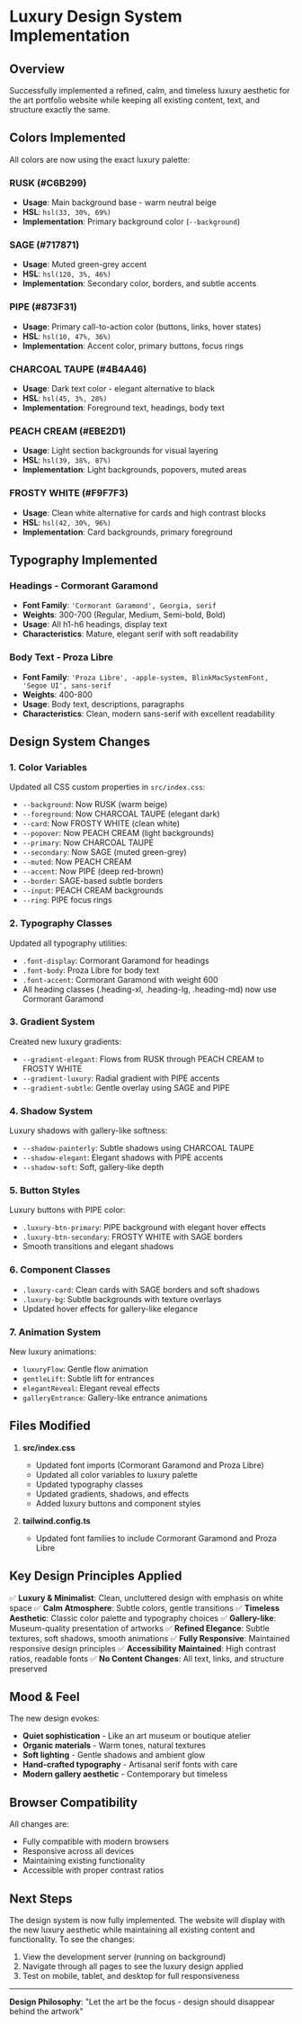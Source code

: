 # Luxury Design System Implementation

## Overview
Successfully implemented a refined, calm, and timeless luxury aesthetic for the art portfolio website while keeping all existing content, text, and structure exactly the same.

## Colors Implemented

All colors are now using the exact luxury palette:

### RUSK (#C6B299)
- **Usage**: Main background base - warm neutral beige
- **HSL**: `hsl(33, 30%, 69%)`
- **Implementation**: Primary background color (`--background`)

### SAGE (#717871)
- **Usage**: Muted green-grey accent
- **HSL**: `hsl(120, 3%, 46%)`
- **Implementation**: Secondary color, borders, and subtle accents

### PIPE (#873F31)
- **Usage**: Primary call-to-action color (buttons, links, hover states)
- **HSL**: `hsl(10, 47%, 36%)`
- **Implementation**: Accent color, primary buttons, focus rings

### CHARCOAL TAUPE (#4B4A46)
- **Usage**: Dark text color - elegant alternative to black
- **HSL**: `hsl(45, 3%, 28%)`
- **Implementation**: Foreground text, headings, body text

### PEACH CREAM (#EBE2D1)
- **Usage**: Light section backgrounds for visual layering
- **HSL**: `hsl(39, 38%, 87%)`
- **Implementation**: Light backgrounds, popovers, muted areas

### FROSTY WHITE (#F9F7F3)
- **Usage**: Clean white alternative for cards and high contrast blocks
- **HSL**: `hsl(42, 30%, 96%)`
- **Implementation**: Card backgrounds, primary foreground

## Typography Implemented

### Headings - Cormorant Garamond
- **Font Family**: `'Cormorant Garamond', Georgia, serif`
- **Weights**: 300-700 (Regular, Medium, Semi-bold, Bold)
- **Usage**: All h1-h6 headings, display text
- **Characteristics**: Mature, elegant serif with soft readability

### Body Text - Proza Libre
- **Font Family**: `'Proza Libre', -apple-system, BlinkMacSystemFont, 'Segoe UI', sans-serif`
- **Weights**: 400-800
- **Usage**: Body text, descriptions, paragraphs
- **Characteristics**: Clean, modern sans-serif with excellent readability

## Design System Changes

### 1. Color Variables
Updated all CSS custom properties in `src/index.css`:
- `--background`: Now RUSK (warm beige)
- `--foreground`: Now CHARCOAL TAUPE (elegant dark)
- `--card`: Now FROSTY WHITE (clean white)
- `--popover`: Now PEACH CREAM (light backgrounds)
- `--primary`: Now CHARCOAL TAUPE
- `--secondary`: Now SAGE (muted green-grey)
- `--muted`: Now PEACH CREAM
- `--accent`: Now PIPE (deep red-brown)
- `--border`: SAGE-based subtle borders
- `--input`: PEACH CREAM backgrounds
- `--ring`: PIPE focus rings

### 2. Typography Classes
Updated all typography utilities:
- `.font-display`: Cormorant Garamond for headings
- `.font-body`: Proza Libre for body text
- `.font-accent`: Cormorant Garamond with weight 600
- All heading classes (.heading-xl, .heading-lg, .heading-md) now use Cormorant Garamond

### 3. Gradient System
Created new luxury gradients:
- `--gradient-elegant`: Flows from RUSK through PEACH CREAM to FROSTY WHITE
- `--gradient-luxury`: Radial gradient with PIPE accents
- `--gradient-subtle`: Gentle overlay using SAGE and PIPE

### 4. Shadow System
Luxury shadows with gallery-like softness:
- `--shadow-painterly`: Subtle shadows using CHARCOAL TAUPE
- `--shadow-elegant`: Elegant shadows with PIPE accents
- `--shadow-soft`: Soft, gallery-like depth

### 5. Button Styles
Luxury buttons with PIPE color:
- `.luxury-btn-primary`: PIPE background with elegant hover effects
- `.luxury-btn-secondary`: FROSTY WHITE with SAGE borders
- Smooth transitions and elegant shadows

### 6. Component Classes
- `.luxury-card`: Clean cards with SAGE borders and soft shadows
- `.luxury-bg`: Subtle backgrounds with texture overlays
- Updated hover effects for gallery-like elegance

### 7. Animation System
New luxury animations:
- `luxuryFlow`: Gentle flow animation
- `gentleLift`: Subtle lift for entrances
- `elegantReveal`: Elegant reveal effects
- `galleryEntrance`: Gallery-like entrance animations

## Files Modified

1. **src/index.css**
   - Updated font imports (Cormorant Garamond and Proza Libre)
   - Updated all color variables to luxury palette
   - Updated typography classes
   - Updated gradients, shadows, and effects
   - Added luxury buttons and component styles

2. **tailwind.config.ts**
   - Updated font families to include Cormorant Garamond and Proza Libre

## Key Design Principles Applied

✅ **Luxury & Minimalist**: Clean, uncluttered design with emphasis on white space
✅ **Calm Atmosphere**: Subtle colors, gentle transitions
✅ **Timeless Aesthetic**: Classic color palette and typography choices
✅ **Gallery-like**: Museum-quality presentation of artworks
✅ **Refined Elegance**: Subtle textures, soft shadows, smooth animations
✅ **Fully Responsive**: Maintained responsive design principles
✅ **Accessibility Maintained**: High contrast ratios, readable fonts
✅ **No Content Changes**: All text, links, and structure preserved

## Mood & Feel

The new design evokes:
- **Quiet sophistication** - Like an art museum or boutique atelier
- **Organic materials** - Warm tones, natural textures
- **Soft lighting** - Gentle shadows and ambient glow
- **Hand-crafted typography** - Artisanal serif fonts with care
- **Modern gallery aesthetic** - Contemporary but timeless

## Browser Compatibility

All changes are:
- Fully compatible with modern browsers
- Responsive across all devices
- Maintaining existing functionality
- Accessible with proper contrast ratios

## Next Steps

The design system is now fully implemented. The website will display with the new luxury aesthetic while maintaining all existing content and functionality. To see the changes:

1. View the development server (running on background)
2. Navigate through all pages to see the luxury design applied
3. Test on mobile, tablet, and desktop for full responsiveness

---

**Design Philosophy**: "Let the art be the focus - design should disappear behind the artwork"
